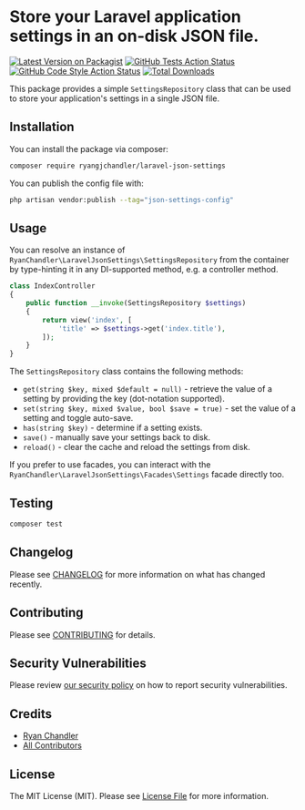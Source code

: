 # Store your Laravel application settings in an on-disk JSON file.

[![Latest Version on Packagist](https://img.shields.io/packagist/v/ryangjchandler/laravel-json-settings.svg?style=flat-square)](https://packagist.org/packages/ryangjchandler/laravel-json-settings)
[![GitHub Tests Action Status](https://img.shields.io/github/workflow/status/ryangjchandler/laravel-json-settings/run-tests?label=tests)](https://github.com/ryangjchandler/laravel-json-settings/actions?query=workflow%3Arun-tests+branch%3Amain)
[![GitHub Code Style Action Status](https://img.shields.io/github/workflow/status/ryangjchandler/laravel-json-settings/Check%20&%20fix%20styling?label=code%20style)](https://github.com/ryangjchandler/laravel-json-settings/actions?query=workflow%3A"Check+%26+fix+styling"+branch%3Amain)
[![Total Downloads](https://img.shields.io/packagist/dt/ryangjchandler/laravel-json-settings.svg?style=flat-square)](https://packagist.org/packages/ryangjchandler/laravel-json-settings)

This package provides a simple `SettingsRepository` class that can be used to store your application's settings in a single JSON file.

## Installation

You can install the package via composer:

```bash
composer require ryangjchandler/laravel-json-settings
```

You can publish the config file with:

```bash
php artisan vendor:publish --tag="json-settings-config"
```

## Usage

You can resolve an instance of `RyanChandler\LaravelJsonSettings\SettingsRepository` from the container by type-hinting it in any DI-supported method, e.g. a controller method.

```php
class IndexController
{
    public function __invoke(SettingsRepository $settings)
    {
        return view('index', [
            'title' => $settings->get('index.title'),
        ]);
    }
}
```

The `SettingsRepository` class contains the following methods:

* `get(string $key, mixed $default = null)` - retrieve the value of a setting by providing the key (dot-notation supported).
* `set(string $key, mixed $value, bool $save = true)` - set the value of a setting and toggle auto-save.
* `has(string $key)` - determine if a setting exists.
* `save()` - manually save your settings back to disk.
* `reload()` - clear the cache and reload the settings from disk.

If you prefer to use facades, you can interact with the `RyanChandler\LaravelJsonSettings\Facades\Settings` facade directly too.

## Testing

```bash
composer test
```

## Changelog

Please see [CHANGELOG](CHANGELOG.md) for more information on what has changed recently.

## Contributing

Please see [CONTRIBUTING](.github/CONTRIBUTING.md) for details.

## Security Vulnerabilities

Please review [our security policy](../../security/policy) on how to report security vulnerabilities.

## Credits

- [Ryan Chandler](https://github.com/ryangjchandler)
- [All Contributors](../../contributors)

## License

The MIT License (MIT). Please see [License File](LICENSE.md) for more information.

